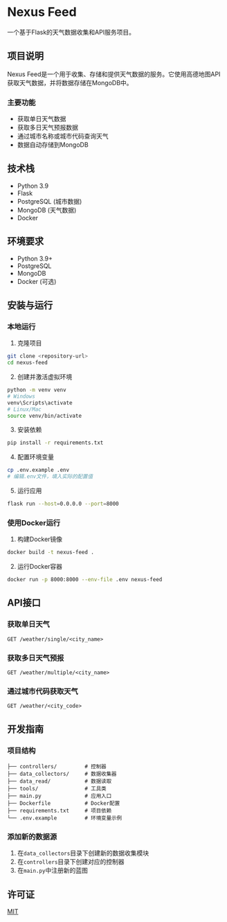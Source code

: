 # Nexus Feed

一个基于Flask的天气数据收集和API服务项目。

## 项目说明

Nexus Feed是一个用于收集、存储和提供天气数据的服务。它使用高德地图API获取天气数据，并将数据存储在MongoDB中。

### 主要功能

- 获取单日天气数据
- 获取多日天气预报数据
- 通过城市名称或城市代码查询天气
- 数据自动存储到MongoDB

## 技术栈

- Python 3.9
- Flask
- PostgreSQL (城市数据)
- MongoDB (天气数据)
- Docker

## 环境要求

- Python 3.9+
- PostgreSQL
- MongoDB
- Docker (可选)

## 安装与运行

### 本地运行

1. 克隆项目

```bash
git clone <repository-url>
cd nexus-feed
```

2. 创建并激活虚拟环境

```bash
python -m venv venv
# Windows
venv\Scripts\activate
# Linux/Mac
source venv/bin/activate
```

3. 安装依赖

```bash
pip install -r requirements.txt
```

4. 配置环境变量

```bash
cp .env.example .env
# 编辑.env文件，填入实际的配置值
```

5. 运行应用

```bash
flask run --host=0.0.0.0 --port=8000
```

### 使用Docker运行

1. 构建Docker镜像

```bash
docker build -t nexus-feed .
```

2. 运行Docker容器

```bash
docker run -p 8000:8000 --env-file .env nexus-feed
```

## API接口

### 获取单日天气

```
GET /weather/single/<city_name>
```

### 获取多日天气预报

```
GET /weather/multiple/<city_name>
```

### 通过城市代码获取天气

```
GET /weather/<city_code>
```

## 开发指南

### 项目结构

```
├── controllers/         # 控制器
├── data_collectors/     # 数据收集器
├── data_read/           # 数据读取
├── tools/               # 工具类
├── main.py              # 应用入口
├── Dockerfile           # Docker配置
├── requirements.txt     # 项目依赖
└── .env.example         # 环境变量示例
```

### 添加新的数据源

1. 在`data_collectors`目录下创建新的数据收集模块
2. 在`controllers`目录下创建对应的控制器
3. 在`main.py`中注册新的蓝图

## 许可证

[MIT](LICENSE)